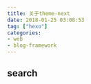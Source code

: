 ```yaml
---
title: 关于theme-next
date: 2018-01-25 03:08:53
tag: ["hexo"]
categories:
- web
- blog-framework
---
```




## search
